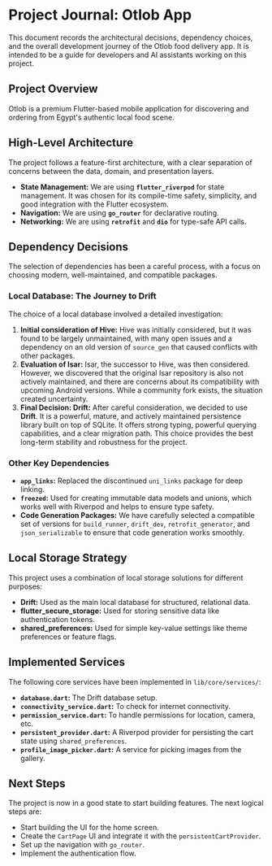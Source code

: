 # Project Journal: Otlob App

This document records the architectural decisions, dependency choices, and the overall development journey of the Otlob food delivery app. It is intended to be a guide for developers and AI assistants working on this project.

## Project Overview

Otlob is a premium Flutter-based mobile application for discovering and ordering from Egypt's authentic local food scene.

## High-Level Architecture

The project follows a feature-first architecture, with a clear separation of concerns between the data, domain, and presentation layers.

*   **State Management:** We are using **`flutter_riverpod`** for state management. It was chosen for its compile-time safety, simplicity, and good integration with the Flutter ecosystem.
*   **Navigation:** We are using **`go_router`** for declarative routing.
*   **Networking:** We are using **`retrofit`** and **`dio`** for type-safe API calls.

## Dependency Decisions

The selection of dependencies has been a careful process, with a focus on choosing modern, well-maintained, and compatible packages.

### Local Database: The Journey to Drift

The choice of a local database involved a detailed investigation:

1.  **Initial consideration of Hive:** Hive was initially considered, but it was found to be largely unmaintained, with many open issues and a dependency on an old version of `source_gen` that caused conflicts with other packages.
2.  **Evaluation of Isar:** Isar, the successor to Hive, was then considered. However, we discovered that the original Isar repository is also not actively maintained, and there are concerns about its compatibility with upcoming Android versions. While a community fork exists, the situation created uncertainty.
3.  **Final Decision: Drift:** After careful consideration, we decided to use **Drift**. It is a powerful, mature, and actively maintained persistence library built on top of SQLite. It offers strong typing, powerful querying capabilities, and a clear migration path. This choice provides the best long-term stability and robustness for the project.

### Other Key Dependencies

*   **`app_links`:** Replaced the discontinued `uni_links` package for deep linking.
*   **`freezed`:** Used for creating immutable data models and unions, which works well with Riverpod and helps to ensure type safety.
*   **Code Generation Packages:** We have carefully selected a compatible set of versions for `build_runner`, `drift_dev`, `retrofit_generator`, and `json_serializable` to ensure that code generation works smoothly.

## Local Storage Strategy

This project uses a combination of local storage solutions for different purposes:

*   **Drift:** Used as the main local database for structured, relational data.
*   **flutter_secure_storage:** Used for storing sensitive data like authentication tokens.
*   **shared_preferences:** Used for simple key-value settings like theme preferences or feature flags.

## Implemented Services

The following core services have been implemented in `lib/core/services/`:

*   **`database.dart`:** The Drift database setup.
*   **`connectivity_service.dart`:** To check for internet connectivity.
*   **`permission_service.dart`:** To handle permissions for location, camera, etc.
*   **`persistent_provider.dart`:** A Riverpod provider for persisting the cart state using `shared_preferences`.
*   **`profile_image_picker.dart`:** A service for picking images from the gallery.

## Next Steps

The project is now in a good state to start building features. The next logical steps are:

*   Start building the UI for the home screen.
*   Create the `CartPage` UI and integrate it with the `persistentCartProvider`.
*   Set up the navigation with `go_router`.
*   Implement the authentication flow.
